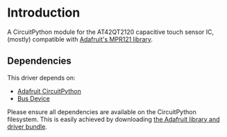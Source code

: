 # Introduction

A CircuitPython module for the AT42QT2120 capacitive touch sensor IC, (mostly) compatible with [Adafruit's MPR121 library][adafruit-mpr121].

## Dependencies

This driver depends on:

- [Adafruit CircuitPython][adafruit-circuitpython]
- [Bus Device][adafruit-bus-device]

Please ensure all dependencies are available on the CircuitPython filesystem.
This is easily achieved by downloading [the Adafruit library and driver bundle][adafruit-bundle].

[adafruit-mpr121]: https://docs.circuitpython.org/projects/mpr121/en/latest/index.html
[adafruit-circuitpython]: https://github.com/adafruit/circuitpython
[adafruit-bus-device]: https://github.com/adafruit/Adafruit_CircuitPython_BusDevice
[adafruit-bundle]: https://github.com/adafruit/Adafruit_CircuitPython_Bundle

